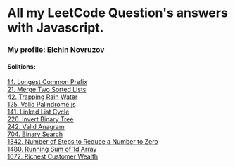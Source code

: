 # All my LeetCode Question's answers with Javascript. 
### My profile: [Elchin Novruzov](https://leetcode.com/Elchin_Novruzov/)
#### Solitions:

[14. Longest Common Prefix](https://github.com/Elchin-Novruzov/LeetCode/blob/main/14.%20Longest%20Common%20Prefix.js) <br>
[21. Merge Two Sorted Lists](https://github.com/Elchin-Novruzov/LeetCode/blob/main/21.%20Merge%20Two%20Sorted%20Lists.js) <br>
[42. Trapping Rain Water](https://github.com/Elchin-Novruzov/LeetCode/blob/main/42.%20Trapping%20Rain%20Water.ts) <br>
[125. Valid Palindrome.js](https://github.com/Elchin-Novruzov/LeetCode/blob/main/125.%20Valid%20Palindrome.js) <br>
[141. Linked List Cycle](https://github.com/Elchin-Novruzov/LeetCode/blob/main/141.%20Linked%20List%20Cycle.js) <br>
[226. Invert Binary Tree](https://github.com/Elchin-Novruzov/LeetCode/blob/main/226.%20Invert%20Binary%20Tree.js) <br>
[242. Valid Anagram](https://github.com/Elchin-Novruzov/LeetCode/blob/main/242.%20Valid%20Anagram.js) <br>
[704. Binary Search](https://github.com/Elchin-Novruzov/LeetCode/blob/main/704.%20Binary%20Search.js) <br>
[1342. Number of Steps to Reduce a Number to Zero](https://github.com/Elchin-Novruzov/LeetCode/blob/main/1342.%20Number%20of%20Steps%20to%20Reduce%20a%20Number%20to%20Zero.js) </br>
[1480. Running Sum of 1d Array](https://github.com/Elchin-Novruzov/LeetCode/blob/main/1480.%20Running%20Sum%20of%201d%20Array.js) <br>
[1672. Richest Customer Wealth](https://github.com/Elchin-Novruzov/LeetCode/blob/main/1672.%20Richest%20Customer%20Wealth.js) <br>
